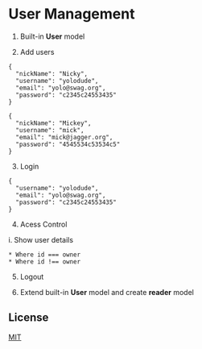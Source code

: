 # User Management

1. Built-in **User** model

2. Add users

  ```
  {
    "nickName": "Nicky",
    "username": "yolodude",
    "email": "yolo@swag.org",
    "password": "c2345c24553435"
  }
  ```

  ```
  {
    "nickName": "Mickey",
    "username": "mick",
    "email": "mick@jagger.org",
    "password": "4545534c53534c5"
  }
  ```

3. Login

  ```
  {
    "username": "yolodude",
    "email": "yolo@swag.org",
    "password": "c2345c24553435"
  }
  ```

4. Acess Control

  i. Show user details

    * Where id === owner
    * Where id !== owner

5. Logout

6. Extend built-in **User** model and create **reader** model

## License

[MIT](LICENSE)
